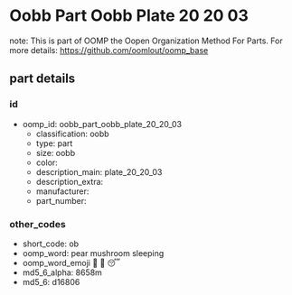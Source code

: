 # Oobb Part Oobb Plate 20 20 03  

note: This is part of OOMP the Oopen Organization Method For Parts. For more details: https://github.com/oomlout/oomp_base

##  part details





### id
* oomp_id: oobb_part_oobb_plate_20_20_03
  * classification: oobb
  * type: part
  * size: oobb
  * color: 
  * description_main: plate_20_20_03
  * description_extra: 
  * manufacturer: 
  * part_number: 

### other_codes
* short_code: ob
* oomp_word: pear mushroom sleeping
* oomp_word_emoji :pear: :mushroom: :sleeping:
* md5_6_alpha: 8658m
* md5_6: d16806